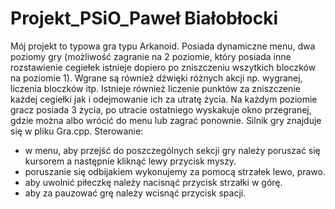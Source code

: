 # Projekt_PSiO_Paweł Białobłocki
Mój projekt to typowa gra typu Arkanoid. Posiada dynamiczne menu, dwa poziomy gry (możliwość zagranie na 2 poziomie, który posiada inne rozstawienie cegiełek istnieje dopiero po zniszczeniu wszytkich bloczków na poziomie 1). Wgrane są również dźwięki różnych akcji np. wygranej, liczenia bloczków itp. Istnieje również liczenie punktów za zniszczenie każdej cegiełki jak i odejmowanie ich za utratę życia. Na każdym poziomie gracz posiada 3 życia, po utracie ostatniego wyskakuje okno przegranej, gdzie można albo wrócić do menu lub zagrać ponownie. Silnik gry znajduje się w pliku Gra.cpp.
Sterowanie:
- w menu, aby przejść do poszczególnych sekcji gry należy poruszać się kursorem a następnie kliknąć lewy przycisk myszy.
- poruszanie się odbijakiem wykonujemy za pomocą strzałek lewo, prawo.
- aby uwolnić piłeczkę należy nacisnąć przycisk strzałki w górę.
- aby za pauzować grę należy wcisnąć przycisk spacji.
